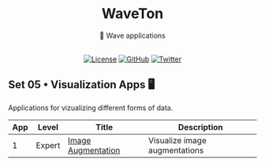 <div align='center'>

<h1>WaveTon</h1>
💯 Wave applications

<br>
<br>

[![License](https://img.shields.io/badge/license-Apache%202.0-blue.svg?logo=apache)](https://github.com/vopani/waveton/blob/master/LICENSE)
[![GitHub](https://img.shields.io/github/stars/vopani/waveton?color=yellowgreen&logo=github)](https://img.shields.io/github/stars/vopani/waveton?color=yellowgreen&logo=github)
[![Twitter](https://img.shields.io/twitter/follow/vopani)](https://twitter.com/vopani)

</div>

## Set 05 • Visualization Apps 🖥️
Applications for vizualizing different forms of data.

| App | Level  | Title                                                                                                        | Description                   |
|-----|--------|--------------------------------------------------------------------------------------------------------------|-------------------------------|
| 1   | Expert | [Image Augmentation](https://github.com/vopani/waveton/tree/main/apps/visualization_apps/image_augmentation) | Visualize image augmentations |
